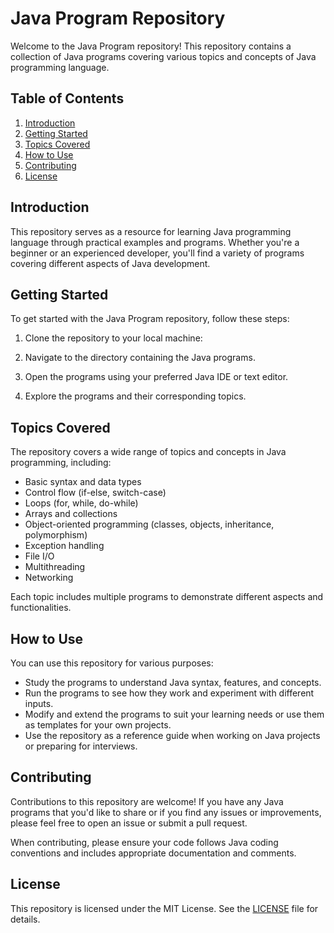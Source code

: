 # Java Program Repository

Welcome to the Java Program repository! This repository contains a collection of Java programs covering various topics and concepts of Java programming language.

## Table of Contents

1. [Introduction](#introduction)
2. [Getting Started](#getting-started)
3. [Topics Covered](#topics-covered)
4. [How to Use](#how-to-use)
5. [Contributing](#contributing)
6. [License](#license)

## Introduction

This repository serves as a resource for learning Java programming language through practical examples and programs. Whether you're a beginner or an experienced developer, you'll find a variety of programs covering different aspects of Java development.

## Getting Started

To get started with the Java Program repository, follow these steps:

1. Clone the repository to your local machine:

2. Navigate to the directory containing the Java programs.

3. Open the programs using your preferred Java IDE or text editor.

4. Explore the programs and their corresponding topics.

## Topics Covered

The repository covers a wide range of topics and concepts in Java programming, including:

- Basic syntax and data types
- Control flow (if-else, switch-case)
- Loops (for, while, do-while)
- Arrays and collections
- Object-oriented programming (classes, objects, inheritance, polymorphism)
- Exception handling
- File I/O
- Multithreading
- Networking

Each topic includes multiple programs to demonstrate different aspects and functionalities.

## How to Use

You can use this repository for various purposes:

- Study the programs to understand Java syntax, features, and concepts.
- Run the programs to see how they work and experiment with different inputs.
- Modify and extend the programs to suit your learning needs or use them as templates for your own projects.
- Use the repository as a reference guide when working on Java projects or preparing for interviews.

## Contributing

Contributions to this repository are welcome! If you have any Java programs that you'd like to share or if you find any issues or improvements, please feel free to open an issue or submit a pull request.

When contributing, please ensure your code follows Java coding conventions and includes appropriate documentation and comments.

## License

This repository is licensed under the MIT License. See the [LICENSE](LICENSE) file for details.
